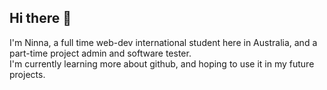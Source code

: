 ## Hi there 👋

I'm Ninna, a full time web-dev international student here in Australia, and a part-time project admin and software tester.   
I'm currently learning more about github, and hoping to use it in my future projects. 
